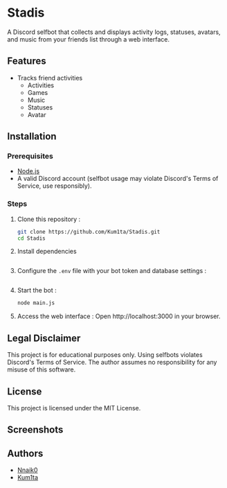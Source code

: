 # Stadis

A Discord selfbot that collects and displays activity logs, statuses, avatars, and music from your friends list through a web interface.  

## Features  
- Tracks friend activities
    - Activities
    - Games
    - Music
    - Statuses
    - Avatar

## Installation  

### Prerequisites  
- [Node.js](https://nodejs.org/)
- A valid Discord account (selfbot usage may violate Discord's Terms of Service, use responsibly).  
  
### Steps  
1. Clone this repository :  
   ```bash
   git clone https://github.com/Kum1ta/Stadis.git
   cd Stadis 
   ```
  
2. Install dependencies
   ```bash

   ```
  
3. Configure the `.env` file with your bot token and database settings :
   ```bash

   ```
  
4. Start the bot :
   ```bash
   node main.js
   ```
  
6. Access the web interface :
   Open http://localhost:3000 in your browser.

## Legal Disclaimer
This project is for educational purposes only. Using selfbots violates Discord's Terms of Service. The author assumes no responsibility for any misuse of this software.

## License
This project is licensed under the MIT License.

## Screenshots

## Authors
- [Nnaik0](https://github.com/Nnaik0)
- [Kum1ta](https://github.com/Kum1ta)

